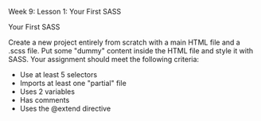 Week 9: Lesson 1: Your First SASS

Your First SASS

Create a new project entirely from scratch with a main HTML file and a .scss file. Put some "dummy" content inside the HTML file and style it with SASS. Your assignment should meet the following criteria:

- Use at least 5 selectors
- Imports at least one "partial" file
- Uses 2 variables
- Has comments
- Uses the @extend directive